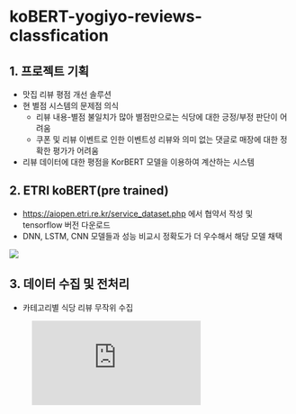 # koBERT-yogiyo-reviews-classfication

## 1. 프로젝트 기획
 - 맛집 리뷰 평점 개선 솔루션
 - 현 별점 시스템의 문제점 의식
    - 리뷰 내용-별점 불일치가 많아 별점만으로는 식당에 대한 긍정/부정 판단이 어려움
    - 쿠폰 및 리뷰 이벤트로 인한 이벤트성 리뷰와 의미 없는 댓글로 매장에 대한 정확한 평가가 어려움
 - 리뷰 데이터에 대한 평점을 KorBERT 모델을 이용하여 계산하는 시스템
 
## 2. ETRI koBERT(pre trained)
 - https://aiopen.etri.re.kr/service_dataset.php 에서 협약서 작성 및 tensorflow 버전 다운로드
 - DNN, LSTM, CNN 모델들과 성능 비교시 정확도가 더 우수해서 해당 모델 채택
 
 ![](https://i.imgur.com/gYlPKr7.png)
## 3. 데이터 수집 및 전처리
 - 카테고리별 식당 리뷰 무작위 수집
 
<figure class="video_container">
  <iframe src="https://i.imgur.com/QsDLNIM.mp4" frameborder="0" allowfullscreen="true"> </iframe>
</figure>
